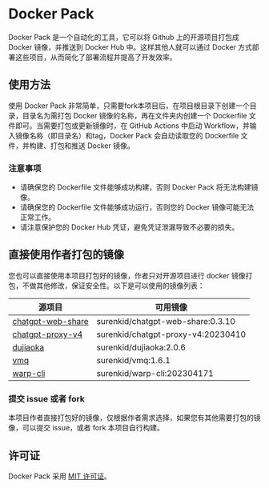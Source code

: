 # Docker Pack

Docker Pack 是一个自动化的工具，它可以将 Github 上的开源项目打包成 Docker 镜像，并推送到 Docker Hub 中。这样其他人就可以通过 Docker 方式部署这些项目，从而简化了部署流程并提高了开发效率。

## 使用方法

使用 Docker Pack 非常简单，只需要fork本项目后，在项目根目录下创建一个目录，目录名为需打包 Docker 镜像的名称，再在文件夹内创建一个 Dockerfile 文件即可。当需要打包或更新镜像时，在 GitHub Actions 中启动 Workflow，并输入镜像名称（即目录名）和tag，Docker Pack 会自动读取您的 Dockerfile 文件，并构建、打包和推送 Docker 镜像。

### 注意事项

- 请确保您的 Dockerfile 文件能够成功构建，否则 Docker Pack 将无法构建镜像。
- 请确保您的 Dockerfile 文件能够成功运行，否则您的 Docker 镜像可能无法正常工作。
- 请注意保护您的 Docker Hub 凭证，避免凭证泄漏导致不必要的损失。

## 直接使用作者打包的镜像

您也可以直接使用本项目打包好的镜像，作者只对开源项目进行 docker 镜像打包，不做其他修改，保证安全性。以下是可以使用的镜像列表：

| 源项目             | 可用镜像                 |
|-------------------|----------------------------|
| [chatgpt-web-share](https://github.com/surenkid/docker-pack/tree/main/chatgpt-web-share) | surenkid/chatgpt-web-share:0.3.10 |
| [chatgpt-proxy-v4](https://github.com/surenkid/docker-pack/tree/main/chatgpt-proxy-v4) | surenkid/chatgpt-proxy-v4:20230410 |
| [dujiaoka](https://github.com/surenkid/docker-pack/tree/main/dujiaoka) | surenkid/dujiaoka:2.0.6 |
| [vmq](https://github.com/surenkid/docker-pack/tree/main/vmq) | surenkid/vmq:1.6.1 |
| [warp-cli](https://github.com/surenkid/docker-pack/tree/main/warp-cli) | surenkid/warp-cli:202304171 |

### 提交 issue 或者 fork

本项目作者直接打包好的镜像，仅根据作者需求选择，如果您有其他需要打包的镜像，可以提交 issue，或者 fork 本项目自行构建。

## 许可证

Docker Pack 采用 [MIT 许可证](LICENSE)。
